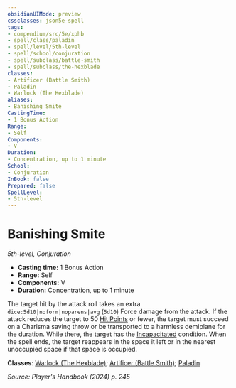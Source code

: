 ```yaml
---
obsidianUIMode: preview
cssclasses: json5e-spell
tags:
- compendium/src/5e/xphb
- spell/class/paladin
- spell/level/5th-level
- spell/school/conjuration
- spell/subclass/battle-smith
- spell/subclass/the-hexblade
classes:
- Artificer (Battle Smith)
- Paladin
- Warlock (The Hexblade)
aliases:
- Banishing Smite
CastingTime: 
- 1 Bonus Action
Range:
- Self
Components:
- V
Duration:
- Concentration, up to 1 minute
School:
- Conjuration
InBook: false
Prepared: false
SpellLevel:
- 5th-level
---
```

# Banishing Smite
*5th-level, Conjuration*  


- **Casting time:** 1 Bonus Action
- **Range:** Self
- **Components:** V
- **Duration:** Concentration, up to 1 minute

The target hit by the attack roll takes an extra `dice:5d10|noform|noparens|avg` (`5d10`) Force damage from the attack. If the attack reduces the target to 50 [Hit Points](/3-Mechanics/CLI/variant-rules/hit-points-xphb.md) or fewer, the target must succeed on a Charisma saving throw or be transported to a harmless demiplane for the duration. While there, the target has the [Incapacitated](conditions.md#Incapacitated) condition. When the spell ends, the target reappears in the space it left or in the nearest unoccupied space if that space is occupied.

**Classes**: [Warlock (The Hexblade)](/3-Mechanics/CLI/lists/list-spells-classes-the-hexblade-xge.md "subclass=XGE;class=XPHB"); [Artificer (Battle Smith)](/3-Mechanics/CLI/lists/list-spells-classes-battle-smith-tce.md "subclass=TCE;class=TCE"); [Paladin](/3-Mechanics/CLI/lists/list-spells-classes-paladin.md)

*Source: Player's Handbook (2024) p. 245*
